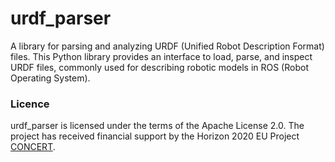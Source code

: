 # urdf_parser

A library for parsing and analyzing URDF (Unified Robot Description Format) files. This Python library provides an interface to load, parse, and inspect URDF files, commonly used for describing robotic models in ROS (Robot Operating System).

### Licence
urdf_parser is licensed under the terms of the Apache License 2.0. The project has received financial support by the Horizon 2020 EU Project [CONCERT](https://concertproject.eu/).